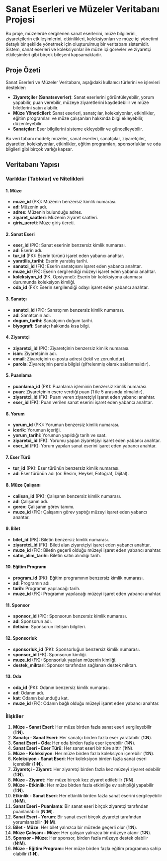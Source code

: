 # Sanat Eserleri ve Müzeler Veritabanı Projesi

Bu proje, müzelerde sergilenen sanat eserlerini, müze bilgilerini, ziyaretçilerin etkileşimlerini, etkinlikleri, koleksiyonları ve müze içi yönetimi detaylı bir şekilde yönetmek için oluşturulmuş bir veritabanı sistemidir. Sistem, sanat eserleri ve koleksiyonlar ile müze içi görevler ve ziyaretçi etkileşimleri gibi birçok bileşeni kapsamaktadır.

## Proje Özeti

Sanat Eserleri ve Müzeler Veritabanı, aşağıdaki kullanıcı türlerini ve işlevleri destekler:
- **Ziyaretçiler (Sanatseverler)**: Sanat eserlerini görüntüleyebilir, yorum yapabilir, puan verebilir, müzeye ziyaretlerini kaydedebilir ve müze biletlerini satın alabilir.
- **Müze Yöneticileri**: Sanat eserleri, sanatçılar, koleksiyonlar, etkinlikler, eğitim programları ve müze çalışanları hakkında bilgi ekleyebilir, düzenleyebilir.
- **Sanatçılar**: Eser bilgilerini sisteme ekleyebilir ve güncelleyebilir.

Bu veri tabanı modeli; müzeler, sanat eserleri, sanatçılar, ziyaretçiler, ziyaretler, koleksiyonlar, etkinlikler, eğitim programları, sponsorluklar ve oda bilgileri gibi birçok varlığı kapsar.

## Veritabanı Yapısı

### Varlıklar (Tablolar) ve Nitelikleri

#### 1. Müze
- **muze_id** (PK): Müzenin benzersiz kimlik numarası.
- **ad**: Müzenin adı.
- **adres**: Müzenin bulunduğu adres.
- **ziyaret_saatleri**: Müzenin ziyaret saatleri.
- **giris_ucreti**: Müze giriş ücreti.

#### 2. Sanat Eseri
- **eser_id** (PK): Sanat eserinin benzersiz kimlik numarası.
- **ad**: Eserin adı.
- **tur_id** (FK): Eserin türünü işaret eden yabancı anahtar.
- **yaratilis_tarihi**: Eserin yaratılış tarihi.
- **sanatci_id** (FK): Eserin sanatçısını işaret eden yabancı anahtar.
- **muze_id** (FK): Eserin sergilendiği müzeyi işaret eden yabancı anahtar.
- **koleksiyon_id** (FK, Opsiyonel): Eserin bir koleksiyona atanması durumunda koleksiyon kimliği.
- **oda_id** (FK): Eserin sergilendiği odayı işaret eden yabancı anahtar.

#### 3. Sanatçı
- **sanatci_id** (PK): Sanatçının benzersiz kimlik numarası.
- **ad**: Sanatçının adı.
- **dogum_tarihi**: Sanatçının doğum tarihi.
- **biyografi**: Sanatçı hakkında kısa bilgi.

#### 4. Ziyaretçi
- **ziyaretci_id** (PK): Ziyaretçinin benzersiz kimlik numarası.
- **isim**: Ziyaretçinin adı.
- **email**: Ziyaretçinin e-posta adresi (tekil ve zorunludur).
- **parola**: Ziyaretçinin parola bilgisi (şifrelenmiş olarak saklanmalıdır).

#### 5. Puanlama
- **puanlama_id** (PK): Puanlama işleminin benzersiz kimlik numarası.
- **puan**: Ziyaretçinin esere verdiği puan (1 ile 5 arasında olmalıdır).
- **ziyaretci_id** (FK): Puanı veren ziyaretçiyi işaret eden yabancı anahtar.
- **eser_id** (FK): Puan verilen sanat eserini işaret eden yabancı anahtar.

#### 6. Yorum
- **yorum_id** (PK): Yorumun benzersiz kimlik numarası.
- **icerik**: Yorumun içeriği.
- **yorum_tarihi**: Yorumun yapıldığı tarih ve saat.
- **ziyaretci_id** (FK): Yorumu yapan ziyaretçiyi işaret eden yabancı anahtar.
- **eser_id** (FK): Yorum yapılan sanat eserini işaret eden yabancı anahtar.

#### 7. Eser Türü
- **tur_id** (PK): Eser türünün benzersiz kimlik numarası.
- **ad**: Eser türünün adı (ör. Resim, Heykel, Fotoğraf, Dijital).

#### 8. Müze Çalışanı
- **calisan_id** (PK): Çalışanın benzersiz kimlik numarası.
- **ad**: Çalışanın adı.
- **gorev**: Çalışanın görev tanımı.
- **muze_id** (FK): Çalışanın görev yaptığı müzeyi işaret eden yabancı anahtar.

#### 9. Bilet
- **bilet_id** (PK): Biletin benzersiz kimlik numarası.
- **ziyaretci_id** (FK): Bileti alan ziyaretçiyi işaret eden yabancı anahtar.
- **muze_id** (FK): Biletin geçerli olduğu müzeyi işaret eden yabancı anahtar.
- **satın_alim_tarihi**: Biletin satın alındığı tarih.

#### 10. Eğitim Programı
- **program_id** (PK): Eğitim programının benzersiz kimlik numarası.
- **ad**: Programın adı.
- **tarih**: Programın yapılacağı tarih.
- **muze_id** (FK): Programın yapılacağı müzeyi işaret eden yabancı anahtar.

#### 11. Sponsor
- **sponsor_id** (PK): Sponsorun benzersiz kimlik numarası.
- **ad**: Sponsorun adı.
- **iletisim**: Sponsorun iletişim bilgileri.

#### 12. Sponsorluk
- **sponsorluk_id** (PK): Sponsorluğun benzersiz kimlik numarası.
- **sponsor_id** (FK): Sponsorun kimliği.
- **muze_id** (FK): Sponsorluk yapılan müzenin kimliği.
- **destek_miktari**: Sponsor tarafından sağlanan destek miktarı.

#### 13. Oda
- **oda_id** (PK): Odanın benzersiz kimlik numarası.
- **ad**: Odanın adı.
- **kat**: Odanın bulunduğu kat.
- **muze_id** (FK): Odanın bağlı olduğu müzeyi işaret eden yabancı anahtar.

### İlişkiler

1. **Müze - Sanat Eseri**: Her müze birden fazla sanat eseri sergileyebilir (**1:N**).
2. **Sanatçı - Sanat Eseri**: Her sanatçı birden fazla eser yaratabilir (**1:N**).
3. **Sanat Eseri - Oda**: Her oda birden fazla eser içerebilir (**1:N**).
4. **Sanat Eseri - Eser Türü**: Her sanat eseri bir türe aittir (**1:N**).
5. **Müze - Koleksiyon**: Her müze birden fazla koleksiyon içerebilir (**1:N**).
6. **Koleksiyon - Sanat Eseri**: Her koleksiyon birden fazla sanat eseri içerebilir (**1:N**).
7. **Ziyaretçi - Ziyaret**: Her ziyaretçi birden fazla kez müzeyi ziyaret edebilir (**1:N**).
8. **Müze - Ziyaret**: Her müze birçok kez ziyaret edilebilir (**1:N**).
9. **Müze - Etkinlik**: Her müze birden fazla etkinliğe ev sahipliği yapabilir (**1:N**).
10. **Etkinlik - Sanat Eseri**: Her etkinlik birden fazla sanat eserini sergileyebilir (**N:M**).
11. **Sanat Eseri - Puanlama**: Bir sanat eseri birçok ziyaretçi tarafından puanlanabilir (**N:M**).
12. **Sanat Eseri - Yorum**: Bir sanat eseri birçok ziyaretçi tarafından yorumlanabilir (**N:M**).
13. **Bilet - Müze**: Her bilet yalnızca bir müzede geçerli olur (**1:N**).
14. **Müze Çalışanı - Müze**: Her çalışan yalnızca bir müzeye atanır (**1:N**).
15. **Sponsor - Müze**: Her sponsor, birden fazla müzeye destek olabilir (**N:M**).
16. **Müze - Eğitim Programı**: Her müze birden fazla eğitim programına sahip olabilir (**1:N**).


